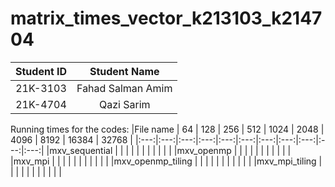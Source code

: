 # matrix_times_vector_k213103_k214704

|Student ID| Student Name|
|:---:|:---:|
|21K-3103| Fahad Salman Amim|
|21K-4704| Qazi Sarim|


Running times for the codes:
|File name | 64 | 128 | 256 | 512 | 1024 | 2048 | 4096 | 8192 | 16384 | 32768 |
|:---:|:---:|:---:|:---:|:---:|:---:|:---:|:---:|:---:|:---:|:---:|
|mxv_sequential |  |  |  |  |  |  |  |  |  |  |
|mxv_openmp |  |  |  |  |  |  |  |  |  |  |
|mxv_mpi |  |  |  |  |  |  |  |  |  |  |
|mxv_openmp_tiling |  |  |  |  |  |  |  |  |  |  |
|mxv_mpi_tiling |  |  |  |  |  |  |  |  |  |  |
